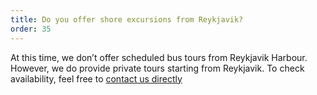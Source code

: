 ```yaml
---
title: Do you offer shore excursions from Reykjavik?
order: 35
---
```

At this time, we don’t offer scheduled bus tours from Reykjavik Harbour. However, we do provide private tours starting from Reykjavik. To check availability, feel free to [contact us directly](https://rutuferdir.is/#contact) 